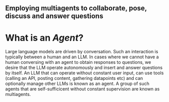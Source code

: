 ## Employing multiagents to collaborate, pose, discuss and answer questions

# What is an *Agent*?
Large language models are driven by conversation. Such an interaction is typically between a human and an LLM. In cases where we cannot have a human conversing with an agent to obtain responses to questions, we desire that the LLM operate autonomously and insert and answer questions by itself.
An LLM that can operate without constant user input, can use tools (calling an API, posting content, gathering datapoints etc) and can optionally manage other LLMs is known as an agent. A group of such agents that are self-sufficicent without constant supervision are known as multiagents.

